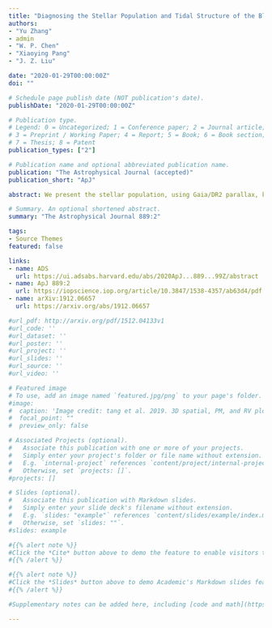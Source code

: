 ```yaml
---
title: "Diagnosing the Stellar Population and Tidal Structure of the Blanco1 Star Cluster"
authors:
- "Yu Zhang"
- admin
- "W. P. Chen"
- "Xiaoying Pang"
- "J. Z. Liu"

date: "2020-01-29T00:00:00Z"
doi: ""

# Schedule page publish date (NOT publication's date).
publishDate: "2020-01-29T00:00:00Z"

# Publication type.
# Legend: 0 = Uncategorized; 1 = Conference paper; 2 = Journal article;
# 3 = Preprint / Working Paper; 4 = Report; 5 = Book; 6 = Book section;
# 7 = Thesis; 8 = Patent
publication_types: ["2"]

# Publication name and optional abbreviated publication name.
publication: "The Astrophysical Journal (accepted)"
publication_short: "ApJ"

abstract: We present the stellar population, using Gaia/DR2 parallax, kinematics, and photometry, of the young ($\sim 100$Myr), nearby ($\sim 230$pc) open cluster, Blanco1.  A total of 644 member candidates are identified via the unsupervised machine learning method StarGO to find the clustering in the 5-dimensional position and proper motion parameter ($X$, $Y$, $Z$, $\mu_\alpha \cos\delta$, $\mu_\delta$) space. Within the tidal radius of $10.0 \pm 0.3$pc, there are 488 member candidates, 3 times more than those outside. Seen toward the Galactic South Pole, Blanco\,1 renders a vintage view of its morphology in the Galactic plane. A leading tail and a trailing tail, each of 50--60pc, are found for the first time for this cluster, with stars further from the cluster center streaming away faster, manifest stellar stripping. Blanco1 has a total detected mass of $285\pm32$ M$_{\odot}$ with a mass function consistent with a slope of $\alpha=1.35\pm0.2$ in the sense of $dN/dm \propto m^{-\alpha}$, in the mass range of $0.25$--$2.51$ M$_{\odot}$, where $N$ is the number of members and $m$ is stellar mass. A Minimum Spanning Tree ($\Lambda_{\rm MSR}$) analysis shows the cluster to be moderately mass segregated among the most massive members ($\gtrsim 1.4$ M$_{\odot}$), suggesting an early stage of dynamical disintegration.

# Summary. An optional shortened abstract.
summary: "The Astrophysical Journal 889:2"

tags:
- Source Themes
featured: false

links:
- name: ADS
  url: https://ui.adsabs.harvard.edu/abs/2020ApJ...889...99Z/abstract
- name: ApJ 889:2
  url: https://iopscience.iop.org/article/10.3847/1538-4357/ab63d4/pdf
- name: arXiv:1912.06657
  url: https://arxiv.org/abs/1912.06657

#url_pdf: http://arxiv.org/pdf/1512.04133v1
#url_code: ''
#url_dataset: ''
#url_poster: ''
#url_project: ''
#url_slides: ''
#url_source: ''
#url_video: ''

# Featured image
# To use, add an image named `featured.jpg/png` to your page's folder.
#image:
#  caption: 'Image credit: tang et al. 2019. 3D spatial, PM, and RV plot for Coma Ber & Group-X.'
#  focal_point: ""
#  preview_only: false

# Associated Projects (optional).
#   Associate this publication with one or more of your projects.
#   Simply enter your project's folder or file name without extension.
#   E.g. `internal-project` references `content/project/internal-project/index.md`.
#   Otherwise, set `projects: []`.
#projects: []

# Slides (optional).
#   Associate this publication with Markdown slides.
#   Simply enter your slide deck's filename without extension.
#   E.g. `slides: "example"` references `content/slides/example/index.md`.
#   Otherwise, set `slides: ""`.
#slides: example

#{{% alert note %}}
#Click the *Cite* button above to demo the feature to enable visitors to import publication metadata into their reference #management software.
#{{% /alert %}}

#{{% alert note %}}
#Click the *Slides* button above to demo Academic's Markdown slides feature.
#{{% /alert %}}

#Supplementary notes can be added here, including [code and math](https://sourcethemes.com/academic/docs/writing-markdown-#latex/).

---
```

